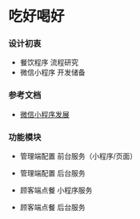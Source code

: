 # 吃好喝好

### 设计初衷

- 餐饮程序 流程研究
- 微信小程序 开发储备



### 参考文档

- [微信小程序发展](https://developers.weixin.qq.com/miniprogram/dev/framework/quickstart/#%E5%B0%8F%E7%A8%8B%E5%BA%8F%E6%8A%80%E6%9C%AF%E5%8F%91%E5%B1%95%E5%8F%B2)

	





### 功能模块

- 管理端配置 前台服务（小程序/页面）

- 管理端配置 后台服务

- 顾客端点餐 小程序服务

- 顾客端点餐 后台服务

	



